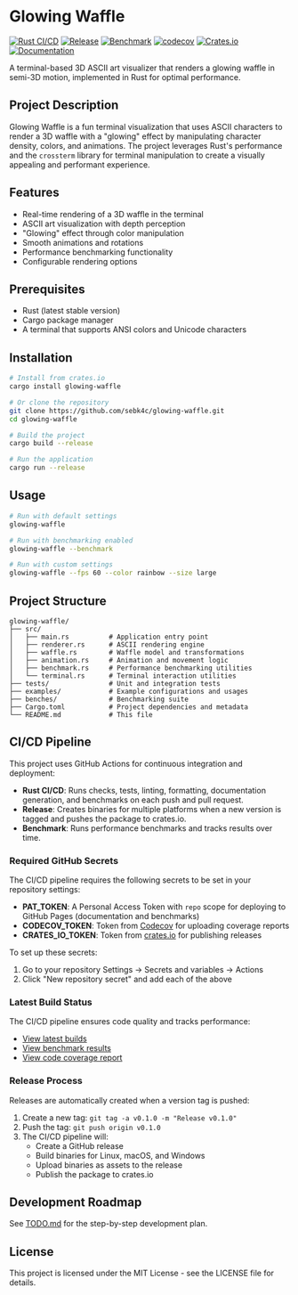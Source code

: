 # Glowing Waffle

[![Rust CI/CD](https://github.com/sebk4c/glowing-waffle/actions/workflows/rust.yml/badge.svg)](https://github.com/sebk4c/glowing-waffle/actions/workflows/rust.yml)
[![Release](https://github.com/sebk4c/glowing-waffle/actions/workflows/release.yml/badge.svg)](https://github.com/sebk4c/glowing-waffle/actions/workflows/release.yml)
[![Benchmark](https://github.com/sebk4c/glowing-waffle/actions/workflows/benchmark.yml/badge.svg)](https://github.com/sebk4c/glowing-waffle/actions/workflows/benchmark.yml)
[![codecov](https://codecov.io/gh/sebk4c/glowing-waffle/branch/main/graph/badge.svg)](https://codecov.io/gh/sebk4c/glowing-waffle)
[![Crates.io](https://img.shields.io/crates/v/glowing-waffle.svg)](https://crates.io/crates/glowing-waffle)
[![Documentation](https://docs.rs/glowing-waffle/badge.svg)](https://docs.rs/glowing-waffle)

A terminal-based 3D ASCII art visualizer that renders a glowing waffle in semi-3D motion, implemented in Rust for optimal performance.

## Project Description

Glowing Waffle is a fun terminal visualization that uses ASCII characters to render a 3D waffle with a "glowing" effect by manipulating character density, colors, and animations. The project leverages Rust's performance and the `crossterm` library for terminal manipulation to create a visually appealing and performant experience.

## Features

- Real-time rendering of a 3D waffle in the terminal
- ASCII art visualization with depth perception
- "Glowing" effect through color manipulation
- Smooth animations and rotations
- Performance benchmarking functionality
- Configurable rendering options

## Prerequisites

- Rust (latest stable version)
- Cargo package manager
- A terminal that supports ANSI colors and Unicode characters

## Installation

```bash
# Install from crates.io
cargo install glowing-waffle

# Or clone the repository
git clone https://github.com/sebk4c/glowing-waffle.git
cd glowing-waffle

# Build the project
cargo build --release

# Run the application
cargo run --release
```

## Usage

```bash
# Run with default settings
glowing-waffle

# Run with benchmarking enabled
glowing-waffle --benchmark

# Run with custom settings
glowing-waffle --fps 60 --color rainbow --size large
```

## Project Structure

```
glowing-waffle/
├── src/
│   ├── main.rs          # Application entry point
│   ├── renderer.rs      # ASCII rendering engine
│   ├── waffle.rs        # Waffle model and transformations
│   ├── animation.rs     # Animation and movement logic
│   ├── benchmark.rs     # Performance benchmarking utilities
│   └── terminal.rs      # Terminal interaction utilities
├── tests/               # Unit and integration tests
├── examples/            # Example configurations and usages
├── benches/             # Benchmarking suite
├── Cargo.toml           # Project dependencies and metadata
└── README.md            # This file
```

## CI/CD Pipeline

This project uses GitHub Actions for continuous integration and deployment:

- **Rust CI/CD**: Runs checks, tests, linting, formatting, documentation generation, and benchmarks on each push and pull request.
- **Release**: Creates binaries for multiple platforms when a new version is tagged and pushes the package to crates.io.
- **Benchmark**: Runs performance benchmarks and tracks results over time.

### Required GitHub Secrets

The CI/CD pipeline requires the following secrets to be set in your repository settings:

- **PAT_TOKEN**: A Personal Access Token with `repo` scope for deploying to GitHub Pages (documentation and benchmarks)
- **CODECOV_TOKEN**: Token from [Codecov](https://codecov.io) for uploading coverage reports
- **CRATES_IO_TOKEN**: Token from [crates.io](https://crates.io) for publishing releases

To set up these secrets:
1. Go to your repository Settings → Secrets and variables → Actions
2. Click "New repository secret" and add each of the above

### Latest Build Status

The CI/CD pipeline ensures code quality and tracks performance:

- [View latest builds](https://github.com/sebk4c/glowing-waffle/actions)
- [View benchmark results](https://sebk4c.github.io/glowing-waffle/dev/bench/)
- [View code coverage report](https://codecov.io/gh/sebk4c/glowing-waffle)

### Release Process

Releases are automatically created when a version tag is pushed:

1. Create a new tag: `git tag -a v0.1.0 -m "Release v0.1.0"`
2. Push the tag: `git push origin v0.1.0`
3. The CI/CD pipeline will:
   - Create a GitHub release
   - Build binaries for Linux, macOS, and Windows
   - Upload binaries as assets to the release
   - Publish the package to crates.io

## Development Roadmap

See [TODO.md](TODO.md) for the step-by-step development plan.

## License

This project is licensed under the MIT License - see the LICENSE file for details.
